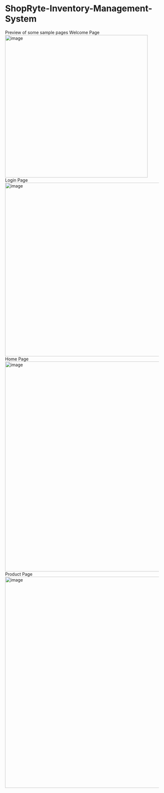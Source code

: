 # ShopRyte-Inventory-Management-System
Preview of some sample pages
Welcome Page
<img width="467" alt="image" src="https://user-images.githubusercontent.com/84512122/188520682-771b8b64-bb0a-46e4-98d7-2c781683f0ba.png">
Login Page
<img width="569" alt="image" src="https://user-images.githubusercontent.com/84512122/188520705-3054e89d-0372-4c36-a507-3df05f1e8574.png">
Home Page
<img width="688" alt="image" src="https://user-images.githubusercontent.com/84512122/188520754-0c512078-96c8-4c0b-b963-d223e350eab8.png">
Product Page
<img width="692" alt="image" src="https://user-images.githubusercontent.com/84512122/188520795-e7470afe-d736-4cd4-9efc-23a9d5efc577.png">
